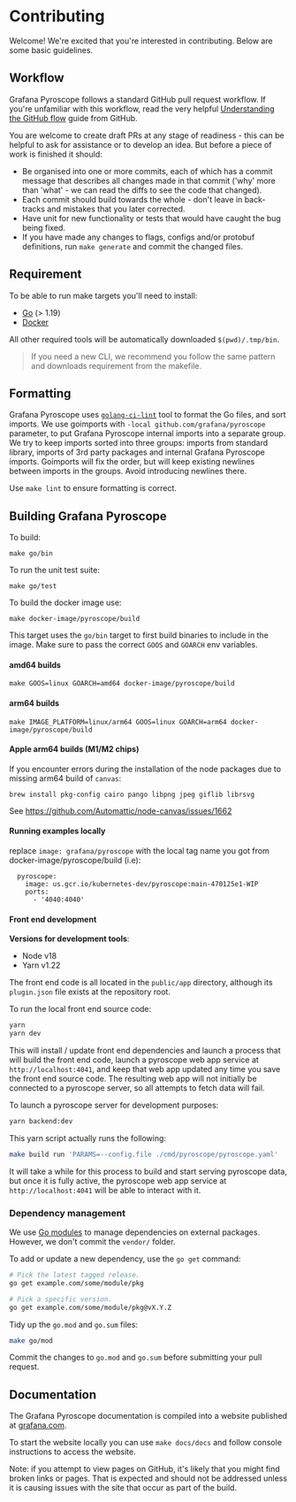 # Contributing

Welcome! We're excited that you're interested in contributing. Below are some basic guidelines.

## Workflow

Grafana Pyroscope follows a standard GitHub pull request workflow. If you're unfamiliar with this workflow, read the very helpful [Understanding the GitHub flow](https://guides.github.com/introduction/flow/) guide from GitHub.

You are welcome to create draft PRs at any stage of readiness - this
can be helpful to ask for assistance or to develop an idea. But before
a piece of work is finished it should:

- Be organised into one or more commits, each of which has a commit message that describes all changes made in that commit ('why' more than 'what' - we can read the diffs to see the code that changed).
- Each commit should build towards the whole - don't leave in back-tracks and mistakes that you later corrected.
- Have unit for new functionality or tests that would have caught the bug being fixed.
- If you have made any changes to flags, configs and/or protobuf definitions, run `make generate` and commit the changed files.

## Requirement

To be able to run make targets you'll need to install:

- [Go](https://go.dev/doc/install) (> 1.19)
- [Docker](https://docs.docker.com/engine/install/)

All other required tools will be automatically downloaded `$(pwd)/.tmp/bin`.

> If you need a new CLI, we recommend you follow the same pattern and downloads requirement from the makefile.

## Formatting

Grafana Pyroscope uses [`golang-ci-lint`](https://github.com/golangci/golangci-lint) tool to format the Go files, and sort imports.
We use goimports with `-local github.com/grafana/pyroscope` parameter, to put Grafana Pyroscope internal imports into a separate group. We try to keep imports sorted into three groups: imports from standard library, imports of 3rd party packages and internal Grafana Pyroscope imports. Goimports will fix the order, but will keep existing newlines between imports in the groups. Avoid introducing newlines there.

Use `make lint` to ensure formatting is correct.

## Building Grafana Pyroscope

To build:

```
make go/bin
```

To run the unit test suite:

```
make go/test
```

To build the docker image use:

```
make docker-image/pyroscope/build
```

This target uses the `go/bin` target to first build binaries to include in the image.
Make sure to pass the correct `GOOS` and `GOARCH` env variables.

#### amd64 builds
```
make GOOS=linux GOARCH=amd64 docker-image/pyroscope/build
```

#### arm64 builds
```
make IMAGE_PLATFORM=linux/arm64 GOOS=linux GOARCH=arm64 docker-image/pyroscope/build
```

#### Apple arm64 builds (M1/M2 chips)

If you encounter errors during the installation of the node packages due to missing arm64 build of `canvas`:

```
brew install pkg-config cairo pango libpng jpeg giflib librsvg
```

See https://github.com/Automattic/node-canvas/issues/1662

#### Running examples locally
replace `image: grafana/pyroscope` with the local tag name you got from docker-image/pyroscope/build (i.e):

```
  pyroscope:
    image: us.gcr.io/kubernetes-dev/pyroscope:main-470125e1-WIP
    ports:
      - '4040:4040'
```

#### Front end development

**Versions for development tools**:
- Node v18
- Yarn v1.22

The front end code is all located in the `public/app` directory, although its `plugin.json`
file exists at the repository root.

To run the local front end source code:
```sh
yarn 
yarn dev
```

This will install / update front end dependencies and launch a process that will build
the front end code, launch a pyroscope web app service at `http://localhost:4041`,
and keep that web app updated any time you save the front end source code.
The resulting web app will not initially be connected to a pyroscope server,
so all attempts to fetch data will fail.

To launch a pyroscope server for development purposes:
```sh
yarn backend:dev
```

This yarn script actually runs the following:
```sh
make build run 'PARAMS=--config.file ./cmd/pyroscope/pyroscope.yaml'
```

It will take a while for this process to build and start serving pyroscope data, but
once it is fully active, the pyroscope web app service at `http://localhost:4041`
will be able to interact with it.

### Dependency management

We use [Go modules](https://golang.org/cmd/go/#hdr-Modules__module_versions__and_more) to manage dependencies on external packages.
However, we don't commit the `vendor/` folder.

To add or update a new dependency, use the `go get` command:

```bash
# Pick the latest tagged release.
go get example.com/some/module/pkg

# Pick a specific version.
go get example.com/some/module/pkg@vX.Y.Z
```

Tidy up the `go.mod` and `go.sum` files:

```bash
make go/mod
```

Commit the changes to `go.mod` and `go.sum` before submitting your pull request.

## Documentation

The Grafana Pyroscope documentation is compiled into a website published at [grafana.com](https://grafana.com/).

To start the website locally you can use `make docs/docs` and follow console instructions to access the website.

Note: if you attempt to view pages on GitHub, it's likely that you might find broken links or pages. That is expected and should not be addressed unless it is causing issues with the site that occur as part of the build.
